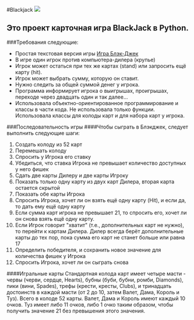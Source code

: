 #Blackjack
![](https://us.123rf.com/450wm/oorka/oorka1106/oorka110600007/9861019-vector-illustration-of-four-of-a-kind-aces.jpg?ver=6)
## Это проект карточная игра BlackJack в Python.
###Требования следующие:
+  Простая текстовая версия игры [Игра Блэк-Джек](https://us.123rf.com/450wm/oorka/oorka1106/oorka110600007/9861019-vector-illustration-of-four-of-a-kind-aces.jpg?ver=6)
+  В игре один игрок против компьютера-дилера (крупье)
+  Игрок может остаться при тех же картах (stand) или запросить ещё карту (hit).
+  Игрок может выбрать сумму, которую он ставит.
+  Нужно следить за общей суммой денег у игрока.
+  Программа информирует игрока о выигрышах, проигрышах, переходе через двадцать один и так далее...
+  Использовала объектно-ориентированное программирование и классы в части кода. Не использовала только функции. Использовала классы для колоды карт и для набора карт у игрока. 

###Последовательность игры
####Чтобы сыграть в Блэкджек, следует выполнить следующие шаги:
1. Создать колоду из 52 карт
2. Перемешать колоду
3. Спросить у Игрока его ставку
4. Убедиться, что ставка Игрока не превышает количество доступных у него фишек
5. Сдать две карты Дилеру и две карты Игроку
6. Показать только одну карту из двух карт Дилера, вторая карта остается скрытой
7. Показать обе карты Игрока
8. Спросить Игрока, хочет ли он взять ещё одну карту (Hit), и если да, то дать ему ещё одну карту
9. Если сумма карт игрока не превышает 21, то спросить его, хочет ли он снова взять ещё одну карту.
10. Если Игрок говорит "хватит" (т.е., дополнительных карт не нужно), то перейти к картам Дилера. Дилер всегда берёт дополнительные карты до тех пор, пока сумма его карт не станет больше или равна 17
11. Определить победителя, и сохранить новое значение для количества фишек у Игрока
12. Спросить Игрока, хочет ли он сыграть снова


####Игральные карты
Стандартная колода карт имеет четыре масти - червы (черви, сердце, Hearts), бубны (буби, бубни, ромби, Diamonds), пики (вини, Spades), трефы (крести, кресты, Clubs), и тринадцать достоинств в каждой масти (от 2 до 10, затем Валет, Дама, Король и Туз). Всего в колоде 52 карты. Валет, Дама и Король имеют каждый 10 очков. Туз имеет либо 11 очков, либо 1 очко таким образом, чтобы получить значение 21 без превышения этого значения. 